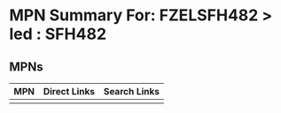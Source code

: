 



# MPN Summary For: FZELSFH482 > led : SFH482

## MPNs
  

|MPN|Direct Links|Search Links|
| :--- | :--- | :--- |
||||
